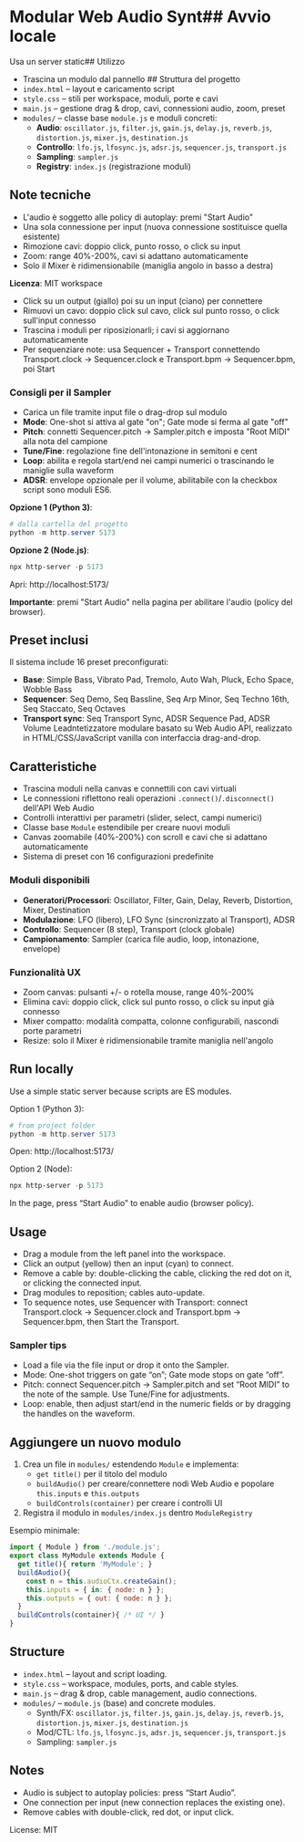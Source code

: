 # Modular Web Audio Synt## Avvio locale
Usa un server static## Utilizzo
- Trascina un modulo dal pannello ## Struttura del progetto
- `index.html` – layout e caricamento script
- `style.css` – stili per workspace, moduli, porte e cavi
- `main.js` – gestione drag & drop, cavi, connessioni audio, zoom, preset
- `modules/` – classe base `module.js` e moduli concreti:
  - **Audio**: `oscillator.js`, `filter.js`, `gain.js`, `delay.js`, `reverb.js`, `distortion.js`, `mixer.js`, `destination.js`
  - **Controllo**: `lfo.js`, `lfosync.js`, `adsr.js`, `sequencer.js`, `transport.js`  
  - **Sampling**: `sampler.js`
  - **Registry**: `index.js` (registrazione moduli)

## Note tecniche
- L'audio è soggetto alle policy di autoplay: premi "Start Audio"
- Una sola connessione per input (nuova connessione sostituisce quella esistente)
- Rimozione cavi: doppio click, punto rosso, o click su input
- Zoom: range 40%-200%, cavi si adattano automaticamente
- Solo il Mixer è ridimensionabile (maniglia angolo in basso a destra)

**Licenza**: MIT workspace
- Click su un output (giallo) poi su un input (ciano) per connettere
- Rimuovi un cavo: doppio click sul cavo, click sul punto rosso, o click sull'input connesso
- Trascina i moduli per riposizionarli; i cavi si aggiornano automaticamente
- Per sequenziare note: usa Sequencer + Transport connettendo Transport.clock → Sequencer.clock e Transport.bpm → Sequencer.bpm, poi Start

### Consigli per il Sampler
- Carica un file tramite input file o drag-drop sul modulo
- **Mode**: One-shot si attiva al gate "on"; Gate mode si ferma al gate "off"
- **Pitch**: connetti Sequencer.pitch → Sampler.pitch e imposta "Root MIDI" alla nota del campione
- **Tune/Fine**: regolazione fine dell'intonazione in semitoni e cent
- **Loop**: abilita e regola start/end nei campi numerici o trascinando le maniglie sulla waveform
- **ADSR**: envelope opzionale per il volume, abilitabile con la checkbox script sono moduli ES6.

**Opzione 1 (Python 3)**:
```powershell
# dalla cartella del progetto
python -m http.server 5173
```

**Opzione 2 (Node.js)**:
```powershell
npx http-server -p 5173
```

Apri: http://localhost:5173/

**Importante**: premi "Start Audio" nella pagina per abilitare l'audio (policy del browser).

## Preset inclusi
Il sistema include 16 preset preconfigurati:
- **Base**: Simple Bass, Vibrato Pad, Tremolo, Auto Wah, Pluck, Echo Space, Wobble Bass
- **Sequencer**: Seq Demo, Seq Bassline, Seq Arp Minor, Seq Techno 16th, Seq Staccato, Seq Octaves
- **Transport sync**: Seq Transport Sync, ADSR Sequence Pad, ADSR Volume Leadntetizzatore modulare basato su Web Audio API, realizzato in HTML/CSS/JavaScript vanilla con interfaccia drag-and-drop.

## Caratteristiche
- Trascina moduli nella canvas e connettili con cavi virtuali
- Le connessioni riflettono reali operazioni `.connect()`/`.disconnect()` dell'API Web Audio
- Controlli interattivi per parametri (slider, select, campi numerici)
- Classe base `Module` estendibile per creare nuovi moduli
- Canvas zoomabile (40%-200%) con scroll e cavi che si adattano automaticamente
- Sistema di preset con 16 configurazioni predefinite

### Moduli disponibili
- **Generatori/Processori**: Oscillator, Filter, Gain, Delay, Reverb, Distortion, Mixer, Destination
- **Modulazione**: LFO (libero), LFO Sync (sincronizzato al Transport), ADSR
- **Controllo**: Sequencer (8 step), Transport (clock globale)
- **Campionamento**: Sampler (carica file audio, loop, intonazione, envelope)

### Funzionalità UX
- Zoom canvas: pulsanti +/- o rotella mouse, range 40%-200%
- Elimina cavi: doppio click, click sul punto rosso, o click su input già connesso
- Mixer compatto: modalità compatta, colonne configurabili, nascondi porte parametri
- Resize: solo il Mixer è ridimensionabile tramite maniglia nell'angolo

## Run locally
Use a simple static server because scripts are ES modules.

Option 1 (Python 3):
```powershell
# from project folder
python -m http.server 5173
```
Open: http://localhost:5173/

Option 2 (Node):
```powershell
npx http-server -p 5173
```

In the page, press “Start Audio” to enable audio (browser policy).

## Usage
- Drag a module from the left panel into the workspace.
- Click an output (yellow) then an input (cyan) to connect.
- Remove a cable by: double-clicking the cable, clicking the red dot on it, or clicking the connected input.
- Drag modules to reposition; cables auto-update.
- To sequence notes, use Sequencer with Transport: connect Transport.clock → Sequencer.clock and Transport.bpm → Sequencer.bpm, then Start the Transport.

### Sampler tips
- Load a file via the file input or drop it onto the Sampler.
- Mode: One-shot triggers on gate “on”; Gate mode stops on gate “off”.
- Pitch: connect Sequencer.pitch → Sampler.pitch and set “Root MIDI” to the note of the sample. Use Tune/Fine for adjustments.
- Loop: enable, then adjust start/end in the numeric fields or by dragging the handles on the waveform.

## Aggiungere un nuovo modulo
1. Crea un file in `modules/` estendendo `Module` e implementa:
   - `get title()` per il titolo del modulo
   - `buildAudio()` per creare/connettere nodi Web Audio e popolare `this.inputs` e `this.outputs`
   - `buildControls(container)` per creare i controlli UI
2. Registra il modulo in `modules/index.js` dentro `ModuleRegistry`

Esempio minimale:
```js
import { Module } from './module.js';
export class MyModule extends Module {
  get title(){ return 'MyModule'; }
  buildAudio(){
    const n = this.audioCtx.createGain();
    this.inputs = { in: { node: n } };
    this.outputs = { out: { node: n } };
  }
  buildControls(container){ /* UI */ }
}
```

## Structure
- `index.html` – layout and script loading.
- `style.css` – workspace, modules, ports, and cable styles.
- `main.js` – drag & drop, cable management, audio connections.
- `modules/` – `module.js` (base) and concrete modules.
  - Synth/FX: `oscillator.js`, `filter.js`, `gain.js`, `delay.js`, `reverb.js`, `distortion.js`, `mixer.js`, `destination.js`
  - Mod/CTL: `lfo.js`, `lfosync.js`, `adsr.js`, `sequencer.js`, `transport.js`
  - Sampling: `sampler.js`

## Notes
- Audio is subject to autoplay policies: press “Start Audio”.
- One connection per input (new connection replaces the existing one).
- Remove cables with double-click, red dot, or input click.

License: MIT